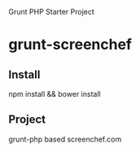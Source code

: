 Grunt PHP Starter Project

# grunt-screenchef

## Install
npm install && bower install

## Project
grunt-php based screenchef.com
